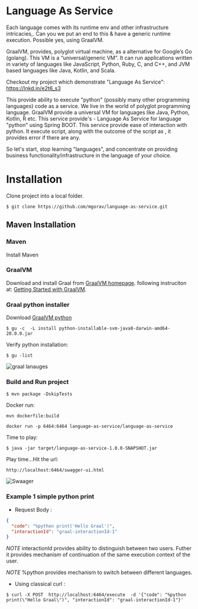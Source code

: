 # Language As Service

Each language comes with its runtime env and other infrastructure intricacies,. Can you we put an end to this & have a generic runtime execution. Possible yes, using GraalVM.

GraalVM, provides, polyglot virtual machine, as a alternative for Google’s Go (golang). This VM is a “universal/generic VM”. It can run applications written in variety of languages like JavaScript, Python, Ruby, C, and C++, and JVM based languages like Java, Kotlin, and Scala.

Checkout my project which demonstrate "Language As Service": https://lnkd.in/e2t6_s3

This provide ability to execute "python" (possibly many other programming languages) code as a service.  We live in the world of polyglot programming language. GraalVM provide a universal VM for languages like Java, Python, Kotlin, R etc. This service provide's - Language As Service for language "python" using Spring BOOT. This service provide ease of interaction with python. It execute script, along with the outcome of the script as , it provides error if there are any.

So let's start, stop learning "languages", and concentrate on providing business functionality/infrastructure in the language of your choice.
# Installation 

Clone project into a local folder.

```$shell 
$ git clone https://github.com/mgorav/language-as-service.git
```

## Maven Installation

### Maven 

Install Maven

### GraalVM 
Download and install Graal from  [GraalVM homepage](https://www.graalvm.org/). 
following instruciton at: [Getting Started with GraalVM](https://www.graalvm.org/docs/getting-started/). 



### Graal python installer
Download [GraalVM python](https://www.graalvm.org/docs/reference-manual/languages/python/)
```$shell
$ gu -c  -L install python-installable-svm-java8-darwin-amd64-20.0.0.jar
```

Verify python installation:

```$shell
$ gu -list
```

![graal lanauges](./graal-languages.png)

### Build and Run project 


````
$ mvn package -DskipTests
````

Docker run:

```$shell
mvn dockerfile:build

docker run -p 6464:6464 language-as-service/language-as-service
```

Time to play:

```
$ java -jar target/language-as-service-1.0.0-SNAPSHOT.jar
```

Play time...Hit the url:
```
http://localhost:6464/swagger-ui.html

```
![Swaager](./swagger.png)

### Example 1 simple python print

- Request Body :
```json
{
  "code": "%python print('Hello Graal')", 
  "interactionId": "graal-interactionId-1"
}
```

*NOTE* interactionId provides ability to distinguish between two users. Futher it provides mechanism of continuation of the same execution context of the user.

*NOTE* %python provides mechanism to switch between different languages.

- Using classical curl :

```
$ curl -X POST  http://localhost:6464/execute  -d '{"code": "%python print(\"Hello Graal\")", "interactionId": "graal-interactionId-1"}'
```

